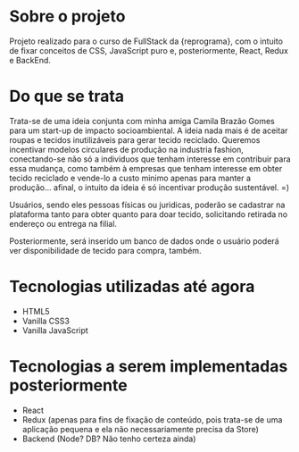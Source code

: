 # Sobre o projeto
Projeto realizado para o curso de FullStack da {reprograma}, com o intuito de fixar conceitos de CSS, JavaScript puro e, posteriormente, React, Redux e BackEnd.

# Do que se trata
Trata-se de uma ideia conjunta com minha amiga Camila Brazão Gomes para um start-up de impacto socioambiental. A ideia nada mais é de aceitar roupas e tecidos inutilizáveis para gerar tecido reciclado. Queremos incentivar modelos circulares de produção na industria fashion, conectando-se não só a individuos que tenham interesse em contribuir para essa mudança, como também  à empresas que tenham interesse em obter tecido reciclado e vende-lo a custo minimo apenas para manter a produção... afinal, o intuito da ideia é só incentivar produção sustentável. =)

Usuários, sendo eles pessoas físicas ou juridicas, poderão se cadastrar na plataforma tanto para obter quanto para doar tecido, solicitando retirada no endereço ou entrega na filial.

Posteriormente, será inserido um banco de dados onde o usuário poderá ver disponibilidade de tecido para compra, também.

# Tecnologias utilizadas até agora
- HTML5
- Vanilla CSS3
- Vanilla JavaScript

# Tecnologias a serem implementadas posteriormente
- React
- Redux (apenas para fins de fixação de conteúdo, pois trata-se de uma aplicação pequena e ela não necessariamente precisa da Store)
- Backend (Node? DB? Não tenho certeza ainda)
